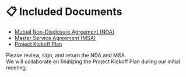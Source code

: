 # 📋 Included Documents

- [Mutual Non-Disclosure Agreement (NDA)](../project-kickoff/nda_template.md)
- [Master Service Agreement (MSA)](../project-kickoff/msa_template.md)
- [Project Kickoff Plan](../project-kickoff/project_kickoff_template.md)

Please review, sign, and return the NDA and MSA.  
We will collaborate on finalizing the Project Kickoff Plan during our initial meeting.

